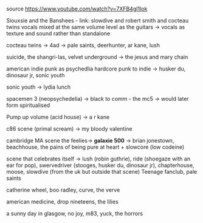 source https://www.youtube.com/watch?v=7XFB4gl1Iok

Siouxsie and the Banshees - link: slowdive and robert smith and cocteau twins
vocals mixed at the same volume level as the guitars
-> vocals as texture and sound rather than standalone

cocteau twins -> 4ad -> pale saints, deerhunter, ar kane, lush

suicide, the shangri-las, velvet underground -> the jesus and mary chain

american indie
punk as psychedlia
hardcore punk to indie -> husker du, dinosaur jr, sonic youth

sonic youth -> lydia lunch

spacemen 3 (neopsychedelia) -> black to comm - the mc5 -> would later form spiritualised

Pump up volume (acid house) -> a r kane

c86 scene (primal scream) -> my bloody valentine

cambridge MA scene
the feelies-> **galaxie 500** -> brian jonestown, beachhouse, the pains of being pure at heart + slowcore (low codeine)

scene that celebrates itself -> lush (robin guthrie), ride (shoegaze with an ear for pop), swervedriver (stooges, husker du, dinosaur jr), chapterhouse, moose, slowdive
(from the uk but outside that scene) Teenage fanclub, pale saints 

catherine wheel, boo radley, curve, the verve

american
medicine, drop nineteens, the lilies

a sunny day in glasgow, no joy, m83, yuck, the horrors